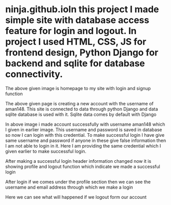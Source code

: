 # ninja.github.ioIn this project I made simple site with database access feature for login and logout. In project I used HTML, CSS, JS for frontend design, Python Django for backend and sqlite for database connectivity.


The above given image is homepage to my site with login and signup function

The above given page is creating a new account with the username of aman148. This site is connected to data through python Django and data sqlite database is used with it. Sqlite data comes by default with Django 

In above image i made account successfully with username aman148 which I given in earlier image.
This username and password is saved in database so now I can login with this credential. To make successful login I have give same username and password if anyone in these give false information then I am not able to login in it.
Here I am providing the same credential which I given earlier to make successful login.

After making a successful login header information changed now it is showing profile and logout function which indicate we made a successful login

After login if we comes under the profile section then we can see the username and email address through which we make a login

Here we can see what will happened if we logout form our account
